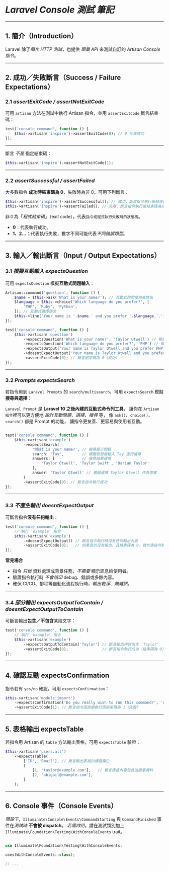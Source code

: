 # *Laravel Console 測試 筆記*

---

## 1. **簡介**（Introduction）

Laravel 除了*簡化 HTTP 測試*，也提供 *簡單 API* 來測試自訂的 _Artisan Console 指令_。

---

## 2. **成功／失敗斷言**（Success / Failure Expectations）

### 2.1 *assertExitCode / assertNotExitCode*

可用 `artisan` 方法在測試中執行 Artisan 指令，並用 `assertExitCode` 斷言結束碼：

```php
test('console command', function () {
    $this->artisan('inspire')->assertExitCode(0); // 0 代表成功
});
```

---

斷言 *不是* 指定結束碼：

```php
$this->artisan('inspire')->assertNotExitCode(1);
```

---

### 2.2 *assertSuccessful / assertFailed*

大多數指令 __成功時結束碼為 0__，失敗時為非 0。可用下列斷言：

```php
$this->artisan('inspire')->assertSuccessful(); // 成功，斷言指令執行後結束碼為 0（代表成功）。
$this->artisan('inspire')->assertFailed(); // 失敗，斷言指令執行後結束碼為非 0（代表失敗）。
```
非０為「_程式結束碼_」（exit code），代表`指令或程式執行失敗時的狀態碼`。

- __0__：代表執行成功。
- __1、2...__：代表執行失敗，數字不同可能代表*不同錯誤類型*。


---

## 3. **輸入／輸出斷言**（Input / Output Expectations）

### 3.1 *模擬互動輸入 expectsQuestion*

可用 `expectsQuestion` 模擬**互動式問題輸入**：

```php
Artisan::command('question', function () {
    $name = $this->ask('What is your name?'); // 互動式詢問使用者姓名
    $language = $this->choice('Which language do you prefer?', [
        'PHP', 'Ruby', 'Python',
    ]); // 互動式選擇語言
    $this->line('Your name is '.$name.' and you prefer '.$language.'.'); // 輸出結果
});

test('console command', function () {
    $this->artisan('question')
        ->expectsQuestion('What is your name?', 'Taylor Otwell') // 模擬回答姓名
        ->expectsQuestion('Which language do you prefer?', 'PHP') // 模擬選擇語言
        ->expectsOutput('Your name is Taylor Otwell and you prefer PHP.') // 斷言輸出內容
        ->doesntExpectOutput('Your name is Taylor Otwell and you prefer Ruby.') // 斷言不會輸出這行
        ->assertExitCode(0); // 斷言結束碼為 0（成功）
});
```

---

### 3.2 *Prompts expectsSearch*

若指令用到 `Laravel Prompts` 的 `search/multisearch`，可用 `expectsSearch` 模擬**搜尋與選擇**：

`Laravel Prompt` 是 __Laravel 10 之後__**內建的互動式命令列工具**，
讓你在 `Artisan 指令`裡可以更方便地 _設計互動問題、選擇、搜尋_ 等，
像 `ask()`、`choice()`、`search()` 都是 Prompt 的功能，
讓指令更友善、更容易與使用者互動。

```php

test('console command', function () {
    $this->artisan('example')
        ->expectsSearch(
            'What is your name?', // 搜尋提示問題
            search: 'Tay',        // 模擬使用者輸入 Tay 進行搜尋
            answers: [            // 搜尋結果選項
                'Taylor Otwell', 'Taylor Swift', 'Darian Taylor'
            ],
            answer: 'Taylor Otwell' // 模擬選擇 Taylor Otwell 作為答案
        )
        ->assertExitCode(0); // 斷言指令執行成功
});
```

---

### 3.3 *不產生輸出 doesntExpectOutput*

可斷言指令**沒有任何輸出**：

```php
test('console command', function () {
    // 執行 'example' 指令
    $this->artisan('example')
        ->doesntExpectOutput() // 斷言指令執行時沒有任何輸出內容
        ->assertExitCode(0);   // 如果真的沒有輸出，且結束碼為 0，就代表指令執行成功
});
```

__常見場合__

- 指令 _只做_ 資料處理或背景任務，_不需要_ 顯示訊息給使用者。
- 驗證指令執行時 _不會誤印_ debug、錯誤或多餘內容。
- 確保 CI/CD、排程等自動化流程執行時，_輸出乾淨、無雜訊_。

---

### 3.4 *部分輸出 expectsOutputToContain / doesntExpectOutputToContain*

可斷言輸出**包含／不包含**某段文字：

```php
test('console command', function () {
    // 執行 'example' 指令
    $this->artisan('example')
        ->expectsOutputToContain('Taylor') // 斷言輸出內容包含 'Taylor'
        ->assertExitCode(0);               // 斷言指令執行成功（結束碼為 0）
});
```

---

## 4. **確認互動 expectsConfirmation**

指令若有 `yes/no` 確認，可用 `expectsConfirmation`：

```php
$this->artisan('module:import')
    ->expectsConfirmation('Do you really wish to run this command?', 'no') // 模擬使用者選擇 'no' 作為確認答案
    ->assertExitCode(1); // 斷言指令因拒絕執行而結束碼為 1（失敗）
```

---

## 5. **表格輸出 expectsTable**

若指令用 Artisan 的 `table` 方法輸出表格，可用 `expectsTable` 驗證：

```php
$this->artisan('users:all')
    ->expectsTable(
        ['ID', 'Email'], // 斷言輸出表格的標題欄位
        [
            [1, 'taylor@example.com'],   // 斷言表格內容包含這兩筆資料
            [2, 'abigail@example.com'],
        ]
    );
```

---

## 6. **Console 事件**（Console Events）

_預設下_，`Illuminate\Console\Events\CommandStarting` 與 `CommandFinished` 事件在*測試時* __不會被 dispatch__。
_若需啟用_，請在測試類別加上 `Illuminate\Foundation\Testing\WithConsoleEvents` trait。

```php

use Illuminate\Foundation\Testing\WithConsoleEvents;

uses(WithConsoleEvents::class);

// ...
``` 